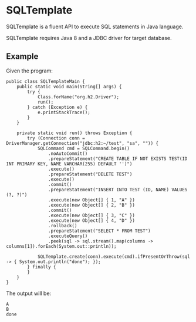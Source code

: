 # SQLTemplate

SQLTemplate is a fluent API to execute SQL statements in Java language.

SQLTemplate requires Java 8 and a JDBC driver for target database.

## Example

Given the program:

	public class SQLTemplateMain {
		public static void main(String[] args) {
			try {
				Class.forName("org.h2.Driver");
				run();
			} catch (Exception e) {
				e.printStackTrace();
			}
		}
		
		private static void run() throws Exception {
			try (Connection conn = DriverManager.getConnection("jdbc:h2:~/test", "sa", "")) {
				SQLCommand cmd = SQLCommand.begin()
					.noAutoCommit() 
					.prepareStatement("CREATE TABLE IF NOT EXISTS TEST(ID INT PRIMARY KEY, NAME VARCHAR(255) DEFAULT '')") 
					.execute() 
					.prepareStatement("DELETE TEST") 
					.execute() 
					.commit()
					.prepareStatement("INSERT INTO TEST (ID, NAME) VALUES (?, ?)")
					.execute(new Object[] { 1, "A" }) 
					.execute(new Object[] { 2, "B" })
					.commit()
					.execute(new Object[] { 3, "C" })
					.execute(new Object[] { 4, "D" })
					.rollback()
					.prepareStatement("SELECT * FROM TEST")
					.executeQuery()
					.peek(sql -> sql.stream().map(columns -> columns[1]).forEach(System.out::println)); 
				
				SQLTemplate.create(conn).execute(cmd).ifPresentOrThrow(sql -> { System.out.println("done"); });
			} finally {
			}
		}
	}
		
The output will be:

	A
	B
	done
